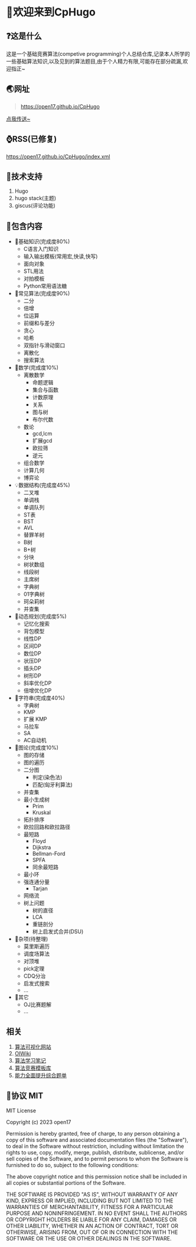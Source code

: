 # 🎉欢迎来到CpHugo
## ❓这是什么
这是一个基础竞赛算法(competive programming)个人总结仓库,记录本人所学的一些基础算法知识,以及见到的算法题目,由于个人精力有限,可能存在部分疏漏,欢迎指正~    
## 🌏网址
> https://open17.github.io/CpHugo
>    
[点我传送~](https://open17.github.io/CpHugo)
## ⌚RSS(已修复)
https://open17.github.io/CpHugo/index.xml
## 🔱技术支持
1. Hugo
2. hugo stack(主题)
3. giscus(评论功能)

## 🌠包含内容
- 🥰基础知识(完成度80%)
    - C语言入门知识
    - 输入输出模板(常用宏,快读,快写)
    - 面向对象
    - STL用法
    - 对拍模板
    - Python常用语法糖
- 💖常见算法(完成度90%)
    - 二分
    - 倍增
    - 位运算
    - 前缀和与差分
    - 贪心
    - 哈希
    - 双指针与滑动窗口
    - 离散化
    - 搜索算法
- 🤯数学(完成度10%)
    - 离散数学
        - 命题逻辑
        - 集合与函数
        - 计数原理
        - 关系
        - 图与树
        - 布尔代数
    - 数论
        - gcd,lcm
        - 扩展gcd
        - 欧拉筛
        - 逆元
    - 组合数学
    - 计算几何
    - 博弈论
- 💡数据结构(完成度45%)
    - 二叉堆
    - 单调栈
    - 单调队列
    - ST表
    - BST
    - AVL
    - 替罪羊树
    - B树
    - B+树
    - 分块
    - 树状数组
    - 线段树
    - 主席树
    - 字典树
    - 01字典树
    - 珂朵莉树
    - 并查集
- 💎动态规划(完成度5%)
    - 记忆化搜索
    - 背包模型
    - 线性DP
    - 区间DP
    - 数位DP
    - 状压DP
    - 插头DP
    - 树形DP
    - 斜率优化DP
    - 倍增优化DP
- 🔖字符串(完成度40%)
    - 字典树
    - KMP
    - 扩展 KMP
    - 马拉车
    - SA
    - AC自动机
- 🔭图论(完成度10%)
    - 图的存储
    - 图的遍历
    - 二分图
        - 判定(染色法)
        - 匹配(匈牙利算法)
    - 并查集
    - 最小生成树
        - Prim
        - Kruskal
    - 拓扑排序
    - 欧拉回路和欧拉路径
    - 最短路
        - Floyd
        - Dijkstra
        - Bellman-Ford
        - SPFA
        - 同余最短路
    - 最小环
    - 强连通分量
        - Tarjan
    - 网络流
    - 树上问题
        - 树的直径
        - LCA
        - 重链剖分
        - 树上启发式合并(DSU)
- 🔑杂项(待整理)
    - 莫里斯遍历
    - 调度场算法
    - 对顶堆
    - pick定理
    - CDQ分治
    - 启发式搜索
    - ...
- 🍬其它
    - OJ比赛题解
    - ...





## 相关
1. [算法可视化网站](https://visualgo.net/zh/)
2. [OIWiki](https://oi-wiki.org/)
3. [算法学习笔记](https://zhuanlan.zhihu.com/p/105467597)
4. [算法竞赛模板库](https://github.com/EndlessCheng/codeforces-go)
5. [能力全面提升综合题单](https://studyingfather.com/archives/841)


## 🔅协议 MIT
MIT License

Copyright (c) 2023 open17

Permission is hereby granted, free of charge, to any person obtaining a copy
of this software and associated documentation files (the "Software"), to deal
in the Software without restriction, including without limitation the rights
to use, copy, modify, merge, publish, distribute, sublicense, and/or sell
copies of the Software, and to permit persons to whom the Software is
furnished to do so, subject to the following conditions:

The above copyright notice and this permission notice shall be included in all
copies or substantial portions of the Software.

THE SOFTWARE IS PROVIDED "AS IS", WITHOUT WARRANTY OF ANY KIND, EXPRESS OR
IMPLIED, INCLUDING BUT NOT LIMITED TO THE WARRANTIES OF MERCHANTABILITY,
FITNESS FOR A PARTICULAR PURPOSE AND NONINFRINGEMENT. IN NO EVENT SHALL THE
AUTHORS OR COPYRIGHT HOLDERS BE LIABLE FOR ANY CLAIM, DAMAGES OR OTHER
LIABILITY, WHETHER IN AN ACTION OF CONTRACT, TORT OR OTHERWISE, ARISING FROM,
OUT OF OR IN CONNECTION WITH THE SOFTWARE OR THE USE OR OTHER DEALINGS IN THE
SOFTWARE.

